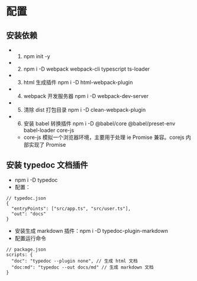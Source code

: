# 配置

## 安装依赖

- 1. npm init -y
- 2. npm i -D webpack webpack-cli typescript ts-loader
- 3. html 生成插件 npm i -D html-webpack-plugin
- 4. webpack 开发服务器 npm i -D webpack-dev-server
- 5. 清除 dist 打包目录 npm i -D clean-webpack-plugin
- 6. 安装 babel 转换插件 npm i -D @babel/core @babel/preset-env babel-loader core-js
  - core-js 模拟一个浏览器环境，主要用于处理 ie Promise 兼容。corejs 内部实现了 Promise

## 安装 typedoc 文档插件

- npm i -D typedoc
- 配置：

```
// typedoc.json
{
  "entryPoints": ["src/app.ts", "src/user.ts"],
  "out": "docs"
}
```

- 安装生成 markdown 插件：npm i -D typedoc-plugin-markdown
- 配置运行命令

```
// package.json
scripts: {
  "doc": "typedoc --plugin none", // 生成 html 文档
  "doc:md": "typedoc --out docs/md" // 生成 markdown 文档
}
```
